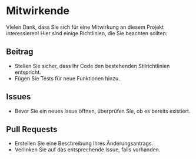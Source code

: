 # Mitwirkende

Vielen Dank, dass Sie sich für eine Mitwirkung an diesem Projekt interessieren! Hier sind einige Richtlinien, die Sie beachten sollten:

## Beitrag
- Stellen Sie sicher, dass Ihr Code den bestehenden Stilrichtlinien entspricht.
- Fügen Sie Tests für neue Funktionen hinzu.

## Issues
- Bevor Sie ein neues Issue öffnen, überprüfen Sie, ob es bereits existiert.

## Pull Requests
- Erstellen Sie eine Beschreibung Ihres Änderungsantrags.
- Verlinken Sie auf das entsprechende Issue, falls vorhanden.